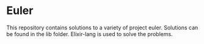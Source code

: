 # Euler

This repository contains solutions to a variety of project euler. Solutions can be found in the lib folder.
Elixir-lang is used to solve the problems.
